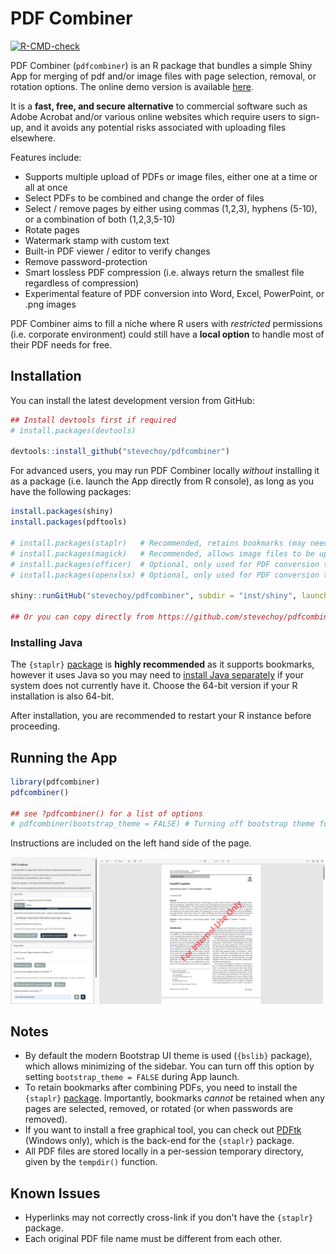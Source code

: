 
# PDF Combiner 

<!-- badges: start -->
[![R-CMD-check](https://github.com/stevechoy/pdfcombiner/actions/workflows/R-CMD-check.yaml/badge.svg)](https://github.com/stevechoy/pdfcombiner/actions/workflows/R-CMD-check.yaml)
<!-- badges: end -->

PDF Combiner (`pdfcombiner`) is an R package that bundles a simple Shiny App for merging of pdf and/or image files with page selection, removal, or rotation options. The online demo version is available <a href="https://lagom.shinyapps.io/pdfcombiner/" target="_blank">here</a>.  

It is a **fast, free, and secure alternative** to commercial software such as Adobe Acrobat and/or various online websites which require users to sign-up, and it avoids any potential risks associated with uploading files elsewhere.    

Features include:  
- Supports multiple upload of PDFs or image files, either one at a time or all at once  
- Select PDFs to be combined and change the order of files  
- Select / remove pages by either using commas (1,2,3), hyphens (5-10), or a combination of both (1,2,3,5-10)  
- Rotate pages  
- Watermark stamp with custom text
- Built-in PDF viewer / editor to verify changes  
- Remove password-protection  
- Smart lossless PDF compression (i.e. always return the smallest file regardless of compression)
- Experimental feature of PDF conversion into Word, Excel, PowerPoint, or .png images  

PDF Combiner aims to fill a niche where R users with *restricted* permissions (i.e. corporate environment) could still have a **local option** to handle most of their PDF needs for free.

## Installation

You can install the latest development version from GitHub: 

``` r
## Install devtools first if required
# install.packages(devtools)

devtools::install_github("stevechoy/pdfcombiner")
```

For advanced users, you may run PDF Combiner locally *without* installing it as a package (i.e. launch the App directly from R console), as long as you have the following packages:  

``` r
install.packages(shiny)
install.packages(pdftools)

# install.packages(staplr)   # Recommended, retains bookmarks (may need separate Java installation)
# install.packages(magick)   # Recommended, allows image files to be uploaded
# install.packages(officer)  # Optional, only used for PDF conversion to Word / Powerpoint
# install.packages(openxlsx) # Optional, only used for PDF conversion to Excel

shiny::runGitHub("stevechoy/pdfcombiner", subdir = "inst/shiny", launch.browser = TRUE)

## Or you can copy directly from https://github.com/stevechoy/pdfcombiner/blob/main/inst/shiny/app.R
```

### Installing Java

The `{staplr}` <a href="https://github.com/pridiltal/staplr/" target="_blank">package</a> is **highly recommended** as it supports bookmarks, however it uses Java so you may need to <a href="https://www.java.com/en/download/" target="_blank">install Java separately</a> if your system does not currently have it. Choose the 64-bit version if your R installation is also 64-bit.  

After installation, you are recommended to restart your R instance before proceeding.  

## Running the App

``` r
library(pdfcombiner)
pdfcombiner()

## see ?pdfcombiner() for a list of options
# pdfcombiner(bootstrap_theme = FALSE) # Turning off bootstrap theme for older versions of shiny
```

Instructions are included on the left hand side of the page.

![](www/example2.png)

## Notes

- By default the modern Bootstrap UI theme is used (`{bslib}` package), which allows minimizing of the sidebar. You can turn off this option by setting `bootstrap_theme = FALSE` during App launch.  
- To retain bookmarks after combining PDFs, you need to install the `{staplr}` <a href="https://github.com/pridiltal/staplr/" target="_blank">package</a>. Importantly, bookmarks *cannot* be retained when any pages are selected, removed, or rotated (or when passwords are removed).  
- If you want to install a free graphical tool, you can check out <a href="https://www.pdflabs.com/tools/pdftk-the-pdf-toolkit/" target="_blank">PDFtk</a> (Windows only), which is the back-end for the `{staplr}` package.  
- All PDF files are stored locally in a per-session temporary directory, given by the `tempdir()` function.  

## Known Issues

- Hyperlinks may not correctly cross-link if you don't have the `{staplr}` package.  
- Each original PDF file name must be different from each other.  
